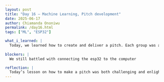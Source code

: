 ```yaml
---
layout: post
title: "Day 16 – Machine Learning, Pitch development"
date: 2025-06-17
author: Chiamanda Ononiwu
permalink: /day16.html
tags: ["ML", "ESP32"]

what_i_learned: |
  Today, we learned how to create and deliver a pitch. Each group was assigned a different topic to pitch on, and my group was tasked with researching a useless gadget and presenting it as if it were useful. This activity was very educational—I learned what elements make up an effective pitch, how to develop market strategies, and more. After preparing, we presented our pitch and received constructive criticism from others. Their feedback helped us identify our mistakes and understand how to improve.  
  
blockers: |
  We still battled with connecting the esp32 to the computer   

reflection: |
  Today’s lesson on how to make a pitch was both challenging and enlightening. Being asked to turn a seemingly useless gadget into something marketable pushed us to think creatively and strategically. It wasn’t just about coming up with ideas—it was about learning how to communicate them in a convincing way. I especially appreciated learning the key elements of a successful pitch, such as identifying a target audience, crafting a value proposition, and developing a marketing strategy. 
---
```

